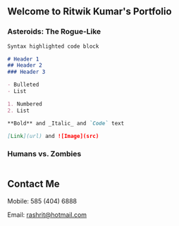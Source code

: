 ## Welcome to Ritwik Kumar's Portfolio


### Asteroids: The Rogue-Like

```markdown
Syntax highlighted code block

# Header 1
## Header 2
### Header 3

- Bulleted
- List

1. Numbered
2. List

**Bold** and _Italic_ and `Code` text

[Link](url) and ![Image](src)
```

### Humans vs. Zombies

```markdown
```

## Contact Me
Mobile: 585 (404) 6888  

Email: rashrit@hotmail.com
